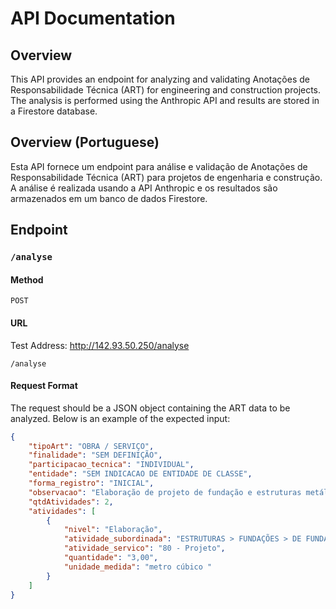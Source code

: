 # API Documentation

## Overview

This API provides an endpoint for analyzing and validating Anotações de
Responsabilidade Técnica (ART) for engineering and construction projects. The
analysis is performed using the Anthropic API and results are stored in a
Firestore database.

## Overview (Portuguese)

Esta API fornece um endpoint para análise e validação de Anotações de
Responsabilidade Técnica (ART) para projetos de engenharia e construção. A
análise é realizada usando a API Anthropic e os resultados são armazenados em um
banco de dados Firestore.

## Endpoint

### `/analyse`

#### Method

`POST`

#### URL
Test Address: http://142.93.50.250/analyse

`/analyse`

#### Request Format

The request should be a JSON object containing the ART data to be analyzed.
Below is an example of the expected input:

```json
{
    "tipoArt": "OBRA / SERVIÇO",
    "finalidade": "SEM DEFINIÇÃO",
    "participacao_tecnica": "INDIVIDUAL",
    "entidade": "SEM INDICACAO DE ENTIDADE DE CLASSE",
    "forma_registro": "INICIAL",
    "observacao": "Elaboração de projeto de fundação e estruturas metálicas.",
    "qtdAtividades": 2,
    "atividades": [
        {
            "nivel": "Elaboração",
            "atividade_subordinada": "ESTRUTURAS > FUNDAÇÕES > DE FUNDAÇÕES PROFUNDAS > #2.9.2.3 - EM ESTACAS DE CONCRETO MOLDADAS IN LOCO",
            "atividade_servico": "80 - Projeto",
            "quantidade": "3,00",
            "unidade_medida": "metro cúbico "
        }
    ]
}
```
